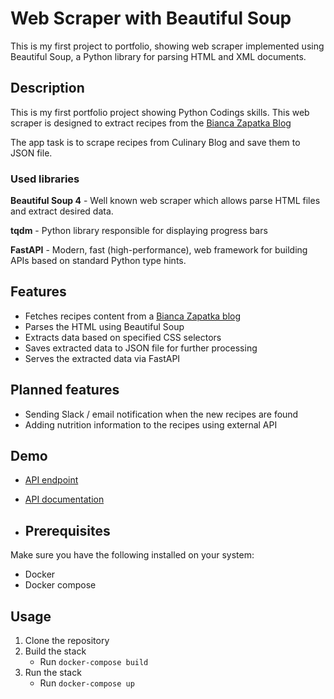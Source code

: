 # Web Scraper with Beautiful Soup

This is my first project to portfolio, showing web scraper implemented using Beautiful Soup, 
a Python library for parsing HTML and XML documents.


## Description

This is my first portfolio project showing Python Codings skills.
This web scraper is designed to extract recipes from the [Bianca Zapatka Blog](https://biancazapatka.com/)

The app task is to scrape recipes from Culinary Blog and save them to JSON file. 

### Used libraries

**Beautiful Soup 4** - Well known web scraper which allows parse HTML files and extract desired data.

**tqdm** - Python library responsible for displaying progress bars

**FastAPI** - Modern, fast (high-performance), web framework for building APIs based on standard Python type hints.

## Features

- Fetches recipes content from a [Bianca Zapatka blog](https://biancazapatka.com/)
- Parses the HTML using Beautiful Soup
- Extracts data based on specified CSS selectors
- Saves extracted data to JSON file for further processing
- Serves the extracted data via FastAPI

## Planned features

- Sending Slack / email notification when the new recipes are found 
- Adding nutrition information to the recipes using external API 

## Demo

- [API endpoint](https://pink-sheep4827.byst.re/)
- [API documentation](https://pink-sheep4827.byst.re/docs)

- ## Prerequisites

Make sure you have the following installed on your system:

- Docker
- Docker compose

## Usage

1. Clone the repository
2. Build the stack
    - Run `docker-compose build`
3. Run the stack 
    - Run `docker-compose up`
